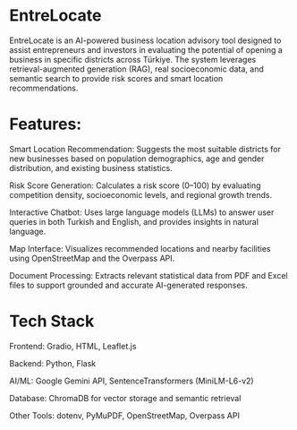 # EntreLocate
EntreLocate is an AI-powered business location advisory tool designed to assist entrepreneurs and investors in evaluating the potential of opening a business in specific districts across Türkiye. The system leverages retrieval-augmented generation (RAG), real socioeconomic data, and semantic search to provide risk scores and smart location recommendations.

# Features:
Smart Location Recommendation: Suggests the most suitable districts for new businesses based on population demographics, age and gender distribution, and existing business statistics.

Risk Score Generation: Calculates a risk score (0–100) by evaluating competition density, socioeconomic levels, and regional growth trends.

Interactive Chatbot: Uses large language models (LLMs) to answer user queries in both Turkish and English, and provides insights in natural language.

Map Interface: Visualizes recommended locations and nearby facilities using OpenStreetMap and the Overpass API.

Document Processing: Extracts relevant statistical data from PDF and Excel files to support grounded and accurate AI-generated responses.

# Tech Stack
Frontend: Gradio, HTML, Leaflet.js

Backend: Python, Flask

AI/ML: Google Gemini API, SentenceTransformers (MiniLM-L6-v2)

Database: ChromaDB for vector storage and semantic retrieval

Other Tools: dotenv, PyMuPDF, OpenStreetMap, Overpass API



